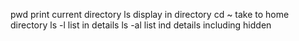 pwd print current directory
ls display in directory
cd ~ take to home directory
ls -l list in details 
ls -al list ind details including hidden 

